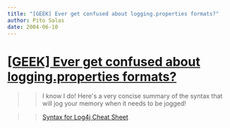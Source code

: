```yaml
---
title: "[GEEK] Ever get confused about logging.properties formats?"
author: Pito Salas
date: 2004-06-10
---
```

# [[GEEK] Ever get confused about logging.properties formats?](None)



>>

>> I know I do! Here's a very concise summary of the syntax that will jog your
memory when it needs to be jogged!

>>

>> [Syntax for Log4j Cheat
Sheet](<http://www.johnmunsch.com/projects/Presentations/docs/Log4J/log.properties>)


